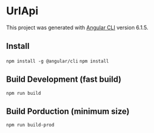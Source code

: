 # UrlApi
This project was generated with [Angular CLI](https://github.com/angular/angular-cli) version 6.1.5.

## Install
`npm install -g @angular/cli`
`npm install`

## Build Development (fast build)
`npm run build`

## Build Porduction (minimum size)
`npm run build-prod`